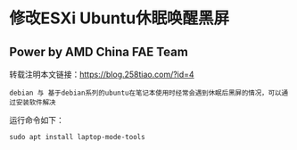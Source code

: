 # 修改ESXi Ubuntu休眠唤醒黑屏

## Power by AMD China FAE Team

转载注明本文链接：<https://blog.258tiao.com/?id=4>

```note
debian 与 基于debian系列的ubuntu在笔记本使用时经常会遇到休眠后黑屏的情况，可以通过安装软件解决
```

运行命令如下：

`sudo apt install laptop-mode-tools `
